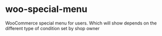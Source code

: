 # woo-special-menu
WooCommerce special menu for users. Which will show depends on the different type of condition set by shop owner 
